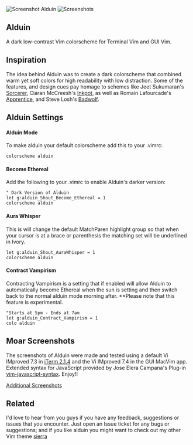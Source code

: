 ![Screenshot Alduin](https://cloud.githubusercontent.com/assets/11221489/12768994/d08b5f52-c9c8-11e5-81ec-aa05577e41a6.jpg)
![Screenshots](https://cloud.githubusercontent.com/assets/11221489/13072382/d2575eaa-d44d-11e5-9a31-89ed30ff32b3.jpg)

Alduin
------

A dark low-contrast Vim colorscheme for Terminal Vim and GUI Vim. 

Inspiration
------------

The idea behind Alduin was to create a dark colorscheme that combined warm yet soft colors for high readability with low distraction. Some of the features, and design cues pay homage to schemes like Jeet Sukumaran's [Sorcerer](http://jeetworks.org/sorcerer/), Ciaran McCreesh's [Inkpot](https://github.com/ciaranm/inkpot), as well as Romain Lafourcade's [Apprentice](https://github.com/romainl/Apprentice), and Steve Losh's [Badwolf](https://github.com/sjl/badwolf).

Alduin Settings
---------------

#### Alduin Mode ####
To make alduin your default colorscheme add this to your .vimrc:

    colorscheme alduin


#### Become Ethereal ####
Add the following to your .vimrc to enable Alduin's darker version:

    " Dark Version of Alduin
    let g:alduin_Shout_Become_Ethereal = 1
    colorscheme alduin


#### Aura Whisper ####
This is will change the default MatchParen highlight group so that when your cursor is at a brace or parenthesis the matching set will be underlined in Ivory. 

    let g:alduin_Shout_AuraWhisper = 1
    colorscheme alduin

#### Contract Vampirism ####
Contracting Vampirism is a setting that if enabled will allow Alduin to automatically become Ethereal when the sun is setting and then switch back to the normal alduin mode morning after. **Please note that this feature is experimental.

    "Starts at 5pm - Ends at 7am
    let g:alduin_Contract_Vampirism = 1
    colo alduin


Moar Screenshots
------------
The screenshots of Alduin were made and tested using a default Vi IMproved 7.3 in [iTerm 2.1.4](https://www.iterm2.com) and the Vi IMproved 7.4 in the GUI MacVim app. Extended syntax for JavaScript provided by Jose Elera Campana's Plug-in [vim-javascript-syntax](https://github.com/jelera/vim-javascript-syntax). Enjoy!!

[Additional Screenshots](https://github.com/AlessandroYorba/Alduin/issues/5)


Related
-------
I'd love to hear from you guys if you have any feedback, suggestions or issues that you encounter. Just open an Issue ticket for any bugs or suggestions; and if you like alduin you might want to check out my other Vim theme [sierra](https://github.com/AlessandroYorba/Sierra)
